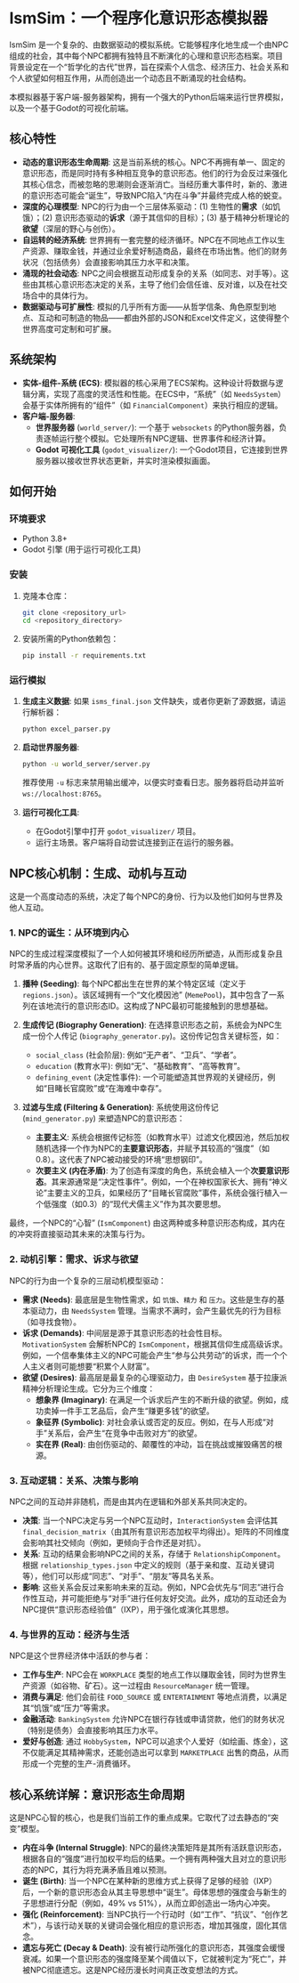 # IsmSim：一个程序化意识形态模拟器

IsmSim 是一个复杂的、由数据驱动的模拟系统。它能够程序化地生成一个由NPC组成的社会，其中每个NPC都拥有独特且不断演化的心理和意识形态档案。项目背景设定在一个“哲学化的古代”世界，旨在探索个人信念、经济压力、社会关系和个人欲望如何相互作用，从而创造出一个动态且不断涌现的社会结构。

本模拟器基于客户端-服务器架构，拥有一个强大的Python后端来运行世界模拟，以及一个基于Godot的可视化前端。

## 核心特性

*   **动态的意识形态生命周期**: 这是当前系统的核心。NPC不再拥有单一、固定的意识形态，而是同时持有多种相互竞争的意识形态。他们的行为会反过来强化其核心信念，而被忽略的思潮则会逐渐消亡。当经历重大事件时，新的、激进的意识形态可能会“诞生”，导致NPC陷入“内在斗争”并最终完成人格的蜕变。
*   **深度的心理模型**: NPC的行为由一个三层体系驱动：(1) 生物性的**需求**（如饥饿）；(2) 意识形态驱动的**诉求**（源于其信仰的目标）；(3) 基于精神分析理论的**欲望**（深层的野心与创伤）。
*   **自运转的经济系统**: 世界拥有一套完整的经济循环。NPC在不同地点工作以生产资源、赚取金钱，并通过业余爱好制造商品，最终在市场出售。他们的财务状况（包括债务）会直接影响其压力水平和决策。
*   **涌现的社会动态**: NPC之间会根据互动形成复杂的关系（如同志、对手等）。这些由其核心意识形态决定的关系，主导了他们会信任谁、反对谁，以及在社交场合中的具体行为。
*   **数据驱动与可扩展性**: 模拟的几乎所有方面——从哲学信条、角色原型到地点、互动和可制造的物品——都由外部的JSON和Excel文件定义，这使得整个世界高度可定制和可扩展。

## 系统架构

*   **实体-组件-系统 (ECS)**: 模拟器的核心采用了ECS架构。这种设计将数据与逻辑分离，实现了高度的灵活性和性能。在ECS中，“系统”（如 `NeedsSystem`）会基于实体所拥有的“组件”（如 `FinancialComponent`）来执行相应的逻辑。
*   **客户端-服务器**:
    *   **世界服务器** (`world_server/`): 一个基于 `websockets` 的Python服务器，负责逐帧运行整个模拟。它处理所有NPC逻辑、世界事件和经济计算。
    *   **Godot 可视化工具** (`godot_visualizer/`): 一个Godot项目，它连接到世界服务器以接收世界状态更新，并实时渲染模拟画面。

## 如何开始

### 环境要求

*   Python 3.8+
*   Godot 引擎 (用于运行可视化工具)

### 安装

1.  克隆本仓库：
    ```bash
    git clone <repository_url>
    cd <repository_directory>
    ```

2.  安装所需的Python依赖包：
    ```bash
    pip install -r requirements.txt
    ```

### 运行模拟

1.  **生成主义数据**: 如果 `isms_final.json` 文件缺失，或者你更新了源数据，请运行解析器：
    ```bash
    python excel_parser.py
    ```

2.  **启动世界服务器**:
    ```bash
    python -u world_server/server.py
    ```
    推荐使用 `-u` 标志来禁用输出缓冲，以便实时查看日志。服务器将启动并监听 `ws://localhost:8765`。

3.  **运行可视化工具**:
    *   在Godot引擎中打开 `godot_visualizer/` 项目。
    *   运行主场景。客户端将自动尝试连接到正在运行的服务器。

## NPC核心机制：生成、动机与互动

这是一个高度动态的系统，决定了每个NPC的身份、行为以及他们如何与世界及他人互动。

### 1. NPC的诞生：从环境到内心

NPC的生成过程深度模拟了一个人如何被其环境和经历所塑造，从而形成复杂且时常矛盾的内心世界。这取代了旧有的、基于固定原型的简单逻辑。

1.  **播种 (Seeding)**: 每个NPC都出生在世界的某个特定区域（定义于 `regions.json`）。该区域拥有一个“文化模因池” (`MemePool`)，其中包含了一系列在该地流行的意识形态ID。这构成了NPC最初可能接触到的思想基础。

2.  **生成传记 (Biography Generation)**: 在选择意识形态之前，系统会为NPC生成一份个人传记 (`biography_generator.py`)。这份传记包含关键标签，如：
    *   `social_class` (社会阶层): 例如“无产者”、“卫兵”、“学者”。
    *   `education` (教育水平): 例如“无”、“基础教育”、“高等教育”。
    *   `defining_event` (决定性事件): 一个可能塑造其世界观的关键经历，例如“目睹长官腐败”或“在海难中幸存”。

3.  **过滤与生成 (Filtering & Generation)**: 系统使用这份传记 (`mind_generator.py`) 来塑造NPC的意识形态：
    *   **主要主义**: 系统会根据传记标签（如教育水平）过滤文化模因池，然后加权随机选择一个作为NPC的**主要意识形态**，并赋予其较高的“强度”（如0.8）。这代表了NPC被动接受的环境“思想钢印”。
    *   **次要主义 (内在矛盾)**: 为了创造有深度的角色，系统会植入一个**次要意识形态**。其来源通常是“决定性事件”。例如，一个在神权国家长大、拥有“神义论”主要主义的卫兵，如果经历了“目睹长官腐败”事件，系统会强行植入一个低强度（如0.3）的“现代犬儒主义”作为其次要思想。

最终，一个NPC的“心智” (`IsmComponent`) 由这两种或多种意识形态构成，其内在的冲突将直接驱动其未来的决策与行为。

### 2. 动机引擎：需求、诉求与欲望

NPC的行为由一个复杂的三层动机模型驱动：

*   **需求 (Needs)**: 最底层是生物性需求，如 `饥饿`、`精力` 和 `压力`。这些是生存的基本驱动力，由 `NeedsSystem` 管理。当需求不满时，会产生最优先的行为目标（如寻找食物）。
*   **诉求 (Demands)**: 中间层是源于其意识形态的社会性目标。`MotivationSystem` 会解析NPC的 `IsmComponent`，根据其信仰生成高级诉求。例如，一个信奉集体主义的NPC可能会产生“参与公共劳动”的诉求，而一个个人主义者则可能想要“积累个人财富”。
*   **欲望 (Desires)**: 最高层是最复杂的心理驱动力，由 `DesireSystem` 基于拉康派精神分析理论生成。它分为三个维度：
    *   **想象界 (Imaginary)**: 在满足一个诉求后产生的不断升级的欲望。例如，成功卖掉一件手工艺品后，会产生“赚更多钱”的欲望。
    *   **象征界 (Symbolic)**: 对社会承认或否定的反应。例如，在与人形成“对手”关系后，会产生“在竞争中击败对方”的欲望。
    *   **实在界 (Real)**: 由创伤驱动的、颠覆性的冲动，旨在挑战或摧毁痛苦的根源。

### 3. 互动逻辑：关系、决策与影响

NPC之间的互动并非随机，而是由其内在逻辑和外部关系共同决定的。

*   **决策**: 当一个NPC决定与另一个NPC互动时，`InteractionSystem` 会评估其 `final_decision_matrix`（由其所有意识形态加权平均得出）。矩阵的不同维度会影响其社交倾向（例如，更倾向于合作还是对抗）。
*   **关系**: 互动的结果会影响NPC之间的关系，存储于 `RelationshipComponent`。根据 `relationship_types.json` 中定义的规则（基于亲和度、互动关键词等），他们可以形成“同志”、“对手”、“朋友”等具名关系。
*   **影响**: 这些关系会反过来影响未来的互动。例如，NPC会优先与“同志”进行合作性互动，并可能拒绝与“对手”进行任何友好交流。此外，成功的互动还会为NPC提供“意识形态经验值”（IXP），用于强化或演化其思想。

### 4. 与世界的互动：经济与生活

NPC是这个世界经济体中活跃的参与者：

*   **工作与生产**: NPC会在 `WORKPLACE` 类型的地点工作以赚取金钱，同时为世界生产资源（如谷物、矿石）。这一过程由 `ResourceManager` 统一管理。
*   **消费与满足**: 他们会前往 `FOOD_SOURCE` 或 `ENTERTAINMENT` 等地点消费，以满足其“饥饿”或“压力”等需求。
*   **金融活动**: `BankingSystem` 允许NPC在银行存钱或申请贷款，他们的财务状况（特别是债务）会直接影响其压力水平。
*   **爱好与创造**: 通过 `HobbySystem`，NPC可以追求个人爱好（如绘画、炼金），这不仅能满足其精神需求，还能创造出可以拿到 `MARKETPLACE` 出售的商品，从而形成一个完整的生产-消费循环。

## 核心系统详解：意识形态生命周期

这是NPC心智的核心，也是我们当前工作的重点成果。它取代了过去静态的“突变”模型。

*   **内在斗争 (Internal Struggle)**: NPC的最终决策矩阵是其所有活跃意识形态，根据各自的“强度”进行加权平均后的结果。一个拥有两种强大且对立的意识形态的NPC，其行为将充满矛盾且难以预测。
*   **诞生 (Birth)**: 当一个NPC在某种新的思维方式上获得了足够的经验（IXP）后，一个新的意识形态会从其主导思想中“诞生”。母体思想的强度会与新生的子思想进行分配（例如，49% vs 51%），从而立即创造出一场内心冲突。
*   **强化 (Reinforcement)**: 当NPC执行一个行动时（如“工作”、“抗议”、“创作艺术”），与该行动关联的关键词会强化相应的意识形态，增加其强度，固化其信念。
*   **遗忘与死亡 (Decay & Death)**: 没有被行动所强化的意识形态，其强度会缓慢衰减。如果一个意识形态的强度降至某个阈值以下，它就被判定为“死亡”，并被NPC彻底遗忘。这是NPC经历漫长时间真正改变想法的方式。